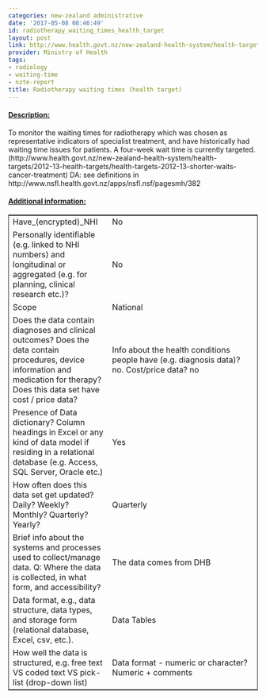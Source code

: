 ```yaml
---
categories: new-zealand administrative
date: '2017-05-08 08:46:49'
id: radiotherapy_waiting_times_health_target
layout: post
link: http://www.health.govt.nz/new-zealand-health-system/health-targets/about-health-targets/health-targets-faster-cancer-treatment
provider: Ministry of Health
tags:
- radiology
- waiting-time
- nzte-report
title: Radiotherapy waiting times (health target)
---
```



 <h4> <u>Description:</u> </h4>
To monitor the waiting times for radiotherapy which was chosen as representative indicators of specialist treatment, and have historically had waiting time issues for patients. A four-week wait time is currently targeted. (http://www.health.govt.nz/new-zealand-health-system/health-targets/2012-13-health-targets/health-targets-2012-13-shorter-waits-cancer-treatment) DA: see definitions in http://www.nsfl.health.govt.nz/apps/nsfl.nsf/pagesmh/382
 <h4> <u>Additional information:</u> </h4>
 <table style="border: 1px solid">
 <tr> <td width="40%">Have_(encrypted)_NHI</td> <td>No</td> </tr>
 <tr> <td width="40%">Personally identifiable (e.g. linked to NHI numbers) and longitudinal or aggregated (e.g. for planning, clinical research etc.)?</td> <td>No</td> </tr>
 <tr> <td width="40%">Scope</td> <td>National</td> </tr>
 <tr> <td width="40%">Does the data contain diagnoses and clinical outcomes?
Does the data contain procedures, device information and medication for therapy?
Does this data set have cost / price data?</td> <td>Info about the health conditions people have (e.g. diagnosis data)? no. Cost/price data? no</td> </tr>
 <tr> <td width="40%">Presence of Data dictionary? Column headings in Excel or any kind of data model if residing in a relational database (e.g. Access, SQL Server, Oracle etc.) </td> <td>Yes</td> </tr>
 <tr> <td width="40%">How often does this data set get updated? Daily? Weekly? Monthly? Quarterly? Yearly?</td> <td>Quarterly</td> </tr>
 <tr> <td width="40%">Brief info about the systems and processes used to collect/manage data. Q: Where the data is collected, in what form, and accessibility?</td> <td>The data comes from DHB</td> </tr>
 <tr> <td width="40%">Data format, e.g., data structure, data types, and storage form (relational database, Excel, csv, etc.).</td> <td>Data Tables</td> </tr>
 <tr> <td width="40%">How well the data is structured, e.g. free text VS coded text VS pick-list (drop-down list)</td> <td>Data format - numeric or character? Numeric + comments</td> </tr>
 </table>